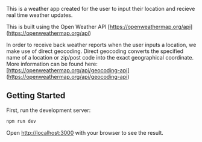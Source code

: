 This is a weather app created for the user to input their location and recieve real time weather updates.

This is built using the Open Weather API [https://openweathermap.org/api] (https://openweathermap.org/api)

In order to receive back weather reports when the user inputs a location, we make use of direct geocoding.
Direct geocoding converts the specified name of a location or zip/post code into the exact geographical coordinate.
More information can be found here: [https://openweathermap.org/api/geocoding-api] (https://openweathermap.org/api/geocoding-api)

## Getting Started

First, run the development server:

```bash
npm run dev
```

Open [http://localhost:3000](http://localhost:3000) with your browser to see the result.

